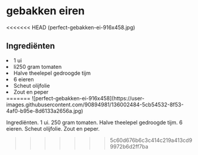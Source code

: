<h1>gebakken eiren</h1>




<<<<<<< HEAD
(perfect-gebakken-ei-916x458.jpg)

<h2>Ingrediënten</h2>
<li>1 ui</li>
<li>li250 gram tomaten</li>
<li>Halve theelepel gedroogde tijm</li>
<li>6 eieren</li>
<li>Scheut olijfolie</li>
<li>Zout en peper</li>
=======
![perfect-gebakken-ei-916x458](https://user-images.githubusercontent.com/90894981/136002484-5cb54532-8f53-4af0-b95e-8d6133a2656a.jpg)


Ingrediënten.
1 ui.
250 gram tomaten.
Halve theelepel gedroogde tijm.
6 eieren.
Scheut olijfolie.
Zout en peper.
>>>>>>> 5c60d676b6c3c414c219a413cd99972b6d2ff7ba
